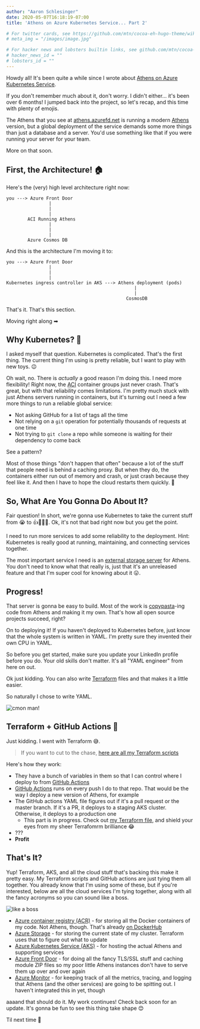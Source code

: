 ```yaml
---
author: "Aaron Schlesinger"
date: 2020-05-07T16:18:19-07:00
title: 'Athens on Azure Kubernetes Service... Part 2'

# For twitter cards, see https://github.com/mtn/cocoa-eh-hugo-theme/wiki/Twitter-cards
# meta_img = "/images/image.jpg"

# For hacker news and lobsters builtin links, see github.com/mtn/cocoa-eh-hugo-theme/wiki/Social-Links
# hacker_news_id = ""
# lobsters_id = ""
---
```


Howdy all! It's been quite a while since I wrote about [Athens on Azure Kubernetes Service](https://arschles.com/blog/athens-on-azure-kubernetes-service/).

If you don't remember much about it, don't worry. I didn't either... it's been over 6 months! I jumped back into the project, so let's recap, and this time with plenty of emojis.

The Athens that you see at [athens.azurefd.net](https://athens.azurefd.net) is running a modern [Athens](https://github.com/gomods/athens) version, but a global deployment of the service demands some more things than just a database and a server. You'd use something like that if you were running your server for your team.

More on that soon.

## First, the Architecture! 🏠

Here's the (very) high level architecture right now:

```
you ---> Azure Front Door
                |
                |
                |
        ACI Running Athens
                |
                |
                |
        Azure Cosmos DB
```

And this is the architecture I'm moving it to:

```
you ---> Azure Front Door
                |
                |
                |
Kubernetes ingress controller in AKS ---> Athens deployment (pods)
                                                |
                                                |
                                             CosmosDB
```

That's it. That's this section.

Moving right along ➡

## Why Kubernetes? 🤔

I asked myself that question. Kubernetes is complicated. That's the first thing. The current thing I'm using is pretty reliable, but I want to play with new toys. 😉

Oh wait, no. There is _actually_ a good reason I'm doing this. I need more flexibility! Right now, the [ACI](https://azure.microsoft.com/en-us/services/container-instances/) container groups just never crash. That's great, but with that reliability comes limitations. I'm pretty much stuck with just Athens servers running in containers, but it's turning out I need a few more things to run a reliable global service:

- Not asking GitHub for a list of tags all the time
- Not relying on a `git` operation for potentially thousands of requests at one time
- Not trying to `git clone` a repo while someone is waiting for their dependency to come back

See a pattern?

Most of those things "don't happen that often" because a lot of the stuff that people need is behind a caching proxy. But when they do, the containers either run out of memory and crash, or just crash because they feel like it. And then I have to hope the cloud restarts them quickly. 🤞

## So, What Are You Gonna Do About It?

Fair question! In short, we're gonna use Kubernetes to take the current stuff from 😭 to 👍🎂🎉🥳. Ok, it's not that bad right now but you get the point.

I need to run more services to add some reliability to the deployment. Hint: Kubernetes is really good at running, maintaining, and connecting services together.

The most important service I need is an [external storage server](https://github.com/gomods/athens/tree/master/pkg/storage/external) for Athens. You don't need to know what that really is, just that it's an unreleased feature and that I'm super cool for knowing about it 😛.

## Progress!

That server is gonna be easy to build. Most of the work is [copypasta](https://en.wikipedia.org/wiki/Copypasta)-ing code from Athens and making it my own. That's how all open source projects succeed, right?

On to deploying it! If you haven't deployed to Kubernetes before, just know that the whole system is written in YAML. I'm pretty sure they invented their own CPU in YAML.

So before you get started, make sure you update your LinkedIn profile before you do. Your old skills don't matter. It's all "YAML engineer" from here on out.

Ok just kidding. You can also write [Terraform](https://www.terraform.io/) files and that makes it a little easier.

So naturally I chose to write YAML.

![cmon man!](/images/ditka-cmon-man.jpg)

## Terraform + GitHub Actions 🍤

Just kidding. I went with Terraform 😅.

>If you want to cut to the chase, [here are all my Terraform scripts](https://github.com/arschles/athens-azure/tree/tf-azure/tf)

Here's how they work:

- They have a bunch of variables in them so that I can control where I deploy to from [GitHub Actions](https://github.com/features/actions)
- [GitHub Actions](https://github.com/features/actions) runs on every push I do to that repo. That would be the way I deploy a new version of Athens, for example
- The GitHub actions YAML file figures out if it's a pull request or the master branch. If it's a PR, it deploys to a staging AKS cluster. Otherwise, it deploys to a production one
    - This part is in progress. Check out [my Terraform file](https://github.com/arschles/athens-azure/blob/tf-azure/.github/workflows/terraform-pr.yml), and shield your eyes from my sheer Terrafomrm brilliance 😂
- ???
- **Profit**

## That's It?

Yup! Terraform, AKS, and all the cloud stuff that's backing this make it pretty easy. My Terraform scripts and GitHub actions are just tying them all together. You already know that I'm using some of these, but if you're interested, below are all the cloud services I'm tying together, along with all the fancy acronyms so you can sound like a boss.

![like a boss](/images/like-a-boss.jpg)

- [Azure container registry (ACR)](https://azure.microsoft.com/en-us/services/container-registry/) - for storing all the Docker containers of my code. Not Athens, though. That's already [on DockerHub](https://hub.docker.com/r/gomods/athens)
- [Azure Storage](https://azure.microsoft.com/en-us/services/storage/) - for storing the current state of my cluster. Terraform uses that to figure out what to update
- [Azure Kubernetes Service (AKS)](https://docs.microsoft.com/en-us/azure/aks/intro-kubernetes) - for hosting the actual Athens and supporting services
- [Azure Front Door](https://azure.microsoft.com/en-us/services/frontdoor/) - for doing all the fancy TLS/SSL stuff and caching module ZIP files so my poor little Athens instances don't have to serve them up over and over again
- [Azure Monitor](https://azure.microsoft.com/en-us/services/monitor/) - for keeping track of all the metrics, tracing, and logging that Athens (and the other services) are going to be spitting out. I haven't integrated this in yet, though

aaaand that should do it. My work continues! Check back soon for an update. It's gonna be fun to see this thing take shape 😊

Til next time 👋
